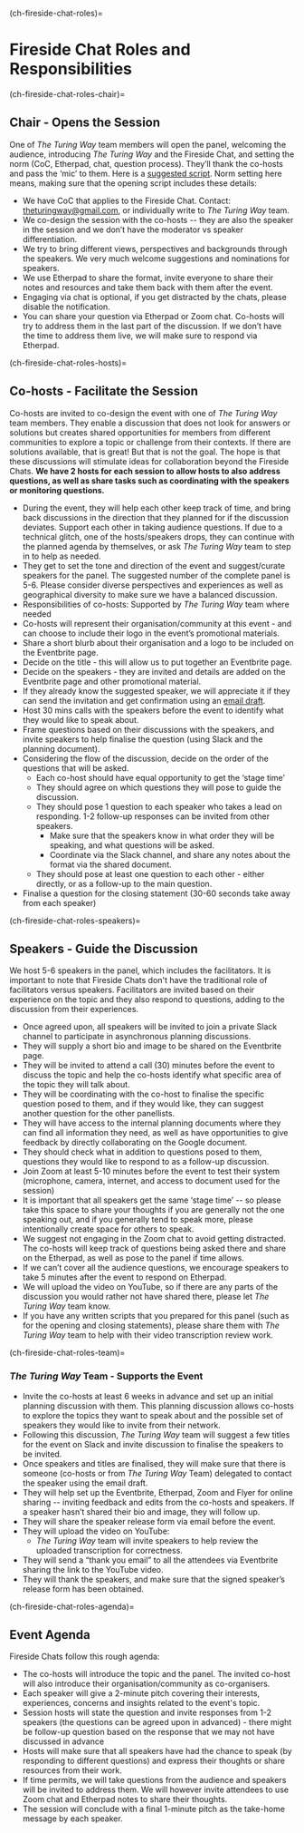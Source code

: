 (ch-fireside-chat-roles)=

# Fireside Chat Roles and Responsibilities

(ch-fireside-chat-roles-chair)=
## Chair - Opens the Session

One of *The Turing Way* team members will open the panel, welcoming the audience, introducing *The Turing Way* and the Fireside Chat, and setting the norm (CoC, Etherpad, chat, question process). They’ll thank the co-hosts and pass the ‘mic’ to them. 
Here is a [suggested script](https://docs.google.com/document/d/1U41vfHQ0Ks0HfgE8mreaXhrRsfviKBr9Cr3V4DJ644c/edit). 
Norm setting here means, making sure that the opening script includes these details:

* We have CoC that applies to the Fireside Chat. Contact: theturingway@gmail.com, or individually write to *The Turing Way* team.
* We co-design the session with the co-hosts -- they are also the speaker in the session and we don’t have the moderator vs speaker differentiation.
* We try to bring different views, perspectives and backgrounds through the speakers. We very much welcome suggestions and nominations for speakers.
* We use Etherpad to share the format, invite everyone to share their notes and resources and take them back with them after the event.
* Engaging via chat is optional, if you get distracted by the chats, please disable the notification.
* You can share your question via Etherpad or Zoom chat. Co-hosts will try to address them in the last part of the discussion. If we don’t have the time to address them live, we will make sure to respond via Etherpad.

(ch-fireside-chat-roles-hosts)=
## Co-hosts - Facilitate the Session

Co-hosts are invited to co-design the event with one of *The Turing Way* team members. 
They enable a discussion that does not look for answers or solutions but creates shared opportunities for members from different communities to explore a topic or challenge from their contexts. 
If there are solutions available, that is great! But that is not the goal. The hope is that these discussions will stimulate ideas for collaboration beyond the Fireside Chats.
**We have 2 hosts for each session to allow hosts to also address questions, as well as share tasks such as coordinating with the speakers or monitoring questions.**

* During the event, they will help each other keep track of time, and bring back discussions in the direction that they planned for if the discussion deviates. Support each other in taking audience questions. If due to a technical glitch, one of the hosts/speakers drops, they can continue with the planned agenda by themselves, or ask *The Turing Way* team to step in to help as needed.
* They get to set the tone and direction of the event and suggest/curate speakers for the panel. The suggested number of the complete panel is 5-6. Please consider diverse perspectives and experiences as well as geographical diversity to make sure we have a balanced discussion.
* Responsibilities of co-hosts: Supported by *The Turing Way* team where needed
* Co-hosts will represent their organisation/community at this event - and can choose to include their logo in the event’s promotional materials.
* Share a short blurb about their organisation and a logo to be included on the Eventbrite page.
* Decide on the title - this will allow us to put together an Eventbrite page. 
* Decide on the speakers - they are invited and details are added on the Eventbrite page and other promotional material.
* If they already know the suggested speaker, we will appreciate it if they can send the invitation and get confirmation using an [email draft](https://docs.google.com/document/d/12VoVexsXXBx25SnAU4mayPw5un-v936g9Ux61DLjGzo/edit).
* Host 30 mins calls with the speakers before the event to identify what they would like to speak about.
* Frame questions based on their discussions with the speakers, and invite speakers to help finalise the question (using Slack and the planning document).
* Considering the flow of the discussion, decide on the order of the questions that will be asked.
  * Each co-host should have equal opportunity to get the ‘stage time’
  * They should agree on which questions they will pose to guide the discussion.
  * They should pose 1 question to each speaker who takes a lead on responding. 1-2 follow-up responses can be invited from other speakers.
    * Make sure that the speakers know in what order they will be speaking, and what questions will be asked.
    * Coordinate via the Slack channel, and share any notes about the format via the shared document.
  * They should pose at least one question to each other - either directly, or as a follow-up to the main question.
* Finalise a question for the closing statement (30-60 seconds take away from each speaker)

(ch-fireside-chat-roles-speakers)=
## Speakers - Guide the Discussion

We host 5-6 speakers in the panel, which includes the facilitators.
It is important to note that Fireside Chats don't have the traditional role of facilitators versus speakers.
Facilitators are invited based on their experience on the topic and they also respond to questions, adding to the discussion from their experiences.

* Once agreed upon, all speakers will be invited to join a private Slack channel to participate in asynchronous planning discussions.
* They will supply a short bio and image to be shared on the Eventbrite page.
* They will be invited to attend a call (30) minutes before the event to discuss the topic and help the co-hosts identify what specific area of the topic they will talk about.
* They will be coordinating with the co-host to finalise the specific question posed to them, and if they would like, they can suggest another question for the other panellists.
* They will have access to the internal planning documents where they can find all information they need, as well as have opportunities to give feedback by directly collaborating on the Google document.
* They should check what in addition to questions posed to them, questions they would like to respond to as a follow-up discussion.
* Join Zoom at least 5-10 minutes before the event to test their system (microphone, camera, internet, and access to document used for the session)
* It is important that all speakers get the same ‘stage time’ -- so please take this space to share your thoughts if you are generally not the one speaking out, and if you generally tend to speak more, please intentionally create space for others to speak.
* We suggest not engaging in the Zoom chat to avoid getting distracted. The co-hosts will keep track of questions being asked there and share on the Etherpad, as well as pose to the panel if time allows.
* If we can’t cover all the audience questions, we encourage speakers to take 5 minutes after the event to respond on Etherpad.
* We will upload the video on YouTube, so if there are any parts of the discussion you would rather not have shared there, please let *The Turing Way* team know.
* If you have any written scripts that you prepared for this panel (such as for the opening and closing statements), please share them with *The Turing Way* team to help with their video transcription review work.

(ch-fireside-chat-roles-team)=
### *The Turing Way* Team - Supports the Event

* Invite the co-hosts at least 6 weeks in advance and set up an initial planning discussion with them. This planning discussion allows co-hosts to explore the topics they want to speak about and the possible set of speakers they would like to invite from their network.
* Following this discussion, *The Turing Way* team will suggest a few titles for the event on Slack and invite discussion to finalise the speakers to be invited.
* Once speakers and titles are finalised, they will make sure that there is someone (co-hosts or from *The Turing Way* Team) delegated to contact the speaker using the email draft.
* They will help set up the Eventbrite, Etherpad, Zoom and Flyer for online sharing -- inviting feedback and edits from the co-hosts and speakers. If a speaker hasn’t shared their bio and image, they will follow up.
* They will share the speaker release form via email before the event.
* They will upload the video on YouTube:
  * *The Turing Way* team will invite speakers to help review the uploaded transcription for correctness.
* They will send a “thank you email” to all the attendees via Eventbrite sharing the link to the YouTube video.
* They will thank the speakers, and make sure that the signed speaker’s release form has been obtained. 

(ch-fireside-chat-roles-agenda)=
## Event Agenda

Fireside Chats follow this rough agenda:

* The co-hosts will introduce the topic and the panel. The invited co-host will also introduce their organisation/community as co-organisers.
* Each speaker will give a 2-minute pitch covering their interests, experiences, concerns and insights related to the event's topic.
* Session hosts will state the question and invite responses from 1-2 speakers (the questions can be agreed upon in advanced) - there might be follow-up question based on the response that we may not have discussed in advance
* Hosts will make sure that all speakers have had the chance to speak (by responding to different questions) and express their thoughts or share resources from their work.
* If time permits, we will take questions from the audience and speakers will be invited to address them. We will however invite attendees to use Zoom chat and Etherpad notes to share their thoughts.
* The session will conclude with a final 1-minute pitch as the take-home message by each speaker.

